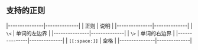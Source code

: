 ##  支持的正则
|---------------|--------------|
| 正则          | 说明         |
|---------------|--------------|
| `\<`          | 单词的左边界 |
|---------------|--------------|
| `\>`          | 单词的右边界 |
|---------------|--------------|
| `[[:space:]]` | 空格         |
|---------------|--------------|
